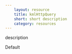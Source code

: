 ```yaml
---
    layout: resource
    title: kmlHttpQuery
    short: short description
    category: resources
---
```


description

Default

